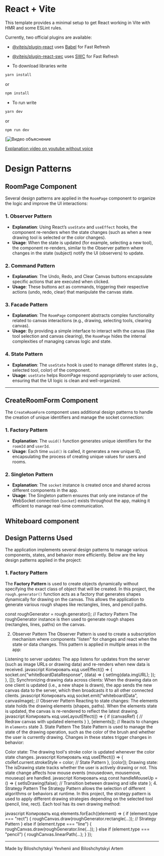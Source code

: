 # React + Vite

This template provides a minimal setup to get React working in Vite with HMR and some ESLint rules.

Currently, two official plugins are available:

- [@vitejs/plugin-react](https://github.com/vitejs/vite-plugin-react/blob/main/packages/plugin-react/README.md) uses [Babel](https://babeljs.io/) for Fast Refresh
- [@vitejs/plugin-react-swc](https://github.com/vitejs/vite-plugin-react-swc) uses [SWC](https://swc.rs/) for Fast Refresh

- To download libraries write
```bash
yarn install
```
or
```bash
npm install
```
- To run write
```bash
yarn dev
```
or
```bash
npm run dev
```

[![Видео объяснение](Github-CollaborativeWebSite-capability-video.gif)

[Explanation video on youtube without voice](https://youtu.be/cgzgEfAikHE)

# Design Patterns

## RoomPage Component

Several design patterns are applied in the `RoomPage` component to organize the logic and improve the UI interactions:

### 1. **Observer Pattern**
   - **Explanation**: Using React’s `useState` and `useEffect` hooks, the component re-renders when the state changes (such as when a new drawing tool is selected or the color changes).
   - **Usage**: When the state is updated (for example, selecting a new tool), the component re-renders, similar to the Observer pattern where changes in the state (subject) notify the UI (observers) to update.

### 2. **Command Pattern**
   - **Explanation**: The Undo, Redo, and Clear Canvas buttons encapsulate specific actions that are executed when clicked.
   - **Usage**: These buttons act as commands, triggering their respective actions (undo, redo, clear) that manipulate the canvas state.

### 3. **Facade Pattern**
   - **Explanation**: The `RoomPage` component abstracts complex functionality related to canvas interactions (e.g., drawing, selecting tools, clearing canvas).
   - **Usage**: By providing a simple interface to interact with the canvas (like tool selection and canvas clearing), the `RoomPage` hides the internal complexities of managing canvas logic and state.

### 4. **State Pattern**
   - **Explanation**: The `useState` hook is used to manage different states (e.g., selected tool, color) of the component.
   - **Usage**: `useState` helps RoomPage respond appropriately to user actions, ensuring that the UI logic is clean and well-organized.

---

## CreateRoomForm Component

The `CreateRoomForm` component uses additional design patterns to handle the creation of unique identifiers and manage the socket connection:

### 1. **Factory Pattern**
   - **Explanation**: The `uuid()` function generates unique identifiers for the `roomId` and `userId`.
   - **Usage**: Each time `uuid()` is called, it generates a new unique ID, encapsulating the process of creating unique values for users and rooms.

### 2. **Singleton Pattern**
   - **Explanation**: The `socket` instance is created once and shared across different components in the app.
   - **Usage**: The Singleton pattern ensures that only one instance of the WebSocket connection (`socket`) exists throughout the app, making it efficient to manage real-time communication.



## Whiteboard component

## Design Patterns Used

The application implements several design patterns to manage various components, states, and behavior more efficiently. Below are the key design patterns applied in the project:

### 1. **Factory Pattern**

The **Factory Pattern** is used to create objects dynamically without specifying the exact class of object that will be created. In this project, the `rough.generator()` function acts as a factory that generates shapes dynamically for drawing on the canvas. This allows the application to generate various rough shapes like rectangles, lines, and pencil paths.

const roughGenerator = rough.generator(); // Factory Pattern
The roughGenerator instance is then used to generate rough shapes (rectangles, lines, paths) on the canvas.

2. Observer Pattern
The Observer Pattern is used to create a subscription mechanism where components "listen" for changes and react when the state or data changes. This pattern is applied in multiple areas in the app:

Listening to server updates: The app listens for updates from the server (such as image URLs or drawing data) and re-renders when new data is received.
javascript
Копировать код
useEffect(() => {
  socket.on("whiteBoardDataResponse", (data) => {
    setImg(data.imgURL);
  });
}, []);
Synchronizing drawing data across clients: When the drawing data on one client is updated (i.e., a new shape is drawn), the app sends the new canvas data to the server, which then broadcasts it to all other connected clients.
javascript
Копировать код
socket.emit("whiteboardData", canvasImage); // Observer Pattern
Reacting to state changes: The elements state holds the drawing elements (shapes, paths). When the elements state is updated, the canvas is re-rendered to reflect the latest drawing.
javascript
Копировать код
useLayoutEffect(() => {
  if (canvasRef) {
    // Redraw canvas with updated elements
  }
}, [elements]); // Reacts to changes in `elements` state
3. State Pattern
The State Pattern is used to manage the state of the drawing operation, such as the color of the brush and whether the user is currently drawing. Changes in these states trigger changes in behavior:

Color state: The drawing tool's stroke color is updated whenever the color state changes.
javascript
Копировать код
useEffect(() => {
  ctxRef.current.strokeStyle = color; // State Pattern
}, [color]);
Drawing state: The isDrawing state tracks whether the user is actively drawing or not. This state change affects how mouse events (mousedown, mousemove, mouseup) are handled.
javascript
Копировать код
const handleMouseUp = () => {
  setIsDrawing(false); // Transition between drawing and idle state
};
4. Strategy Pattern
The Strategy Pattern allows the selection of different algorithms or behaviors at runtime. In this project, the strategy pattern is used to apply different drawing strategies depending on the selected tool (pencil, line, rect). Each tool has its own drawing method:

javascript
Копировать код
elements.forEach((element) => {
  if (element.type === "rect") {
    roughCanvas.draw(roughGenerator.rectangle(...)); // Strategy Pattern
  } else if (element.type === "line") {
    roughCanvas.draw(roughGenerator.line(...));
  } else if (element.type === "pencil") {
    roughCanvas.linearPath(...);
  }
});


---
Made by Biloshchytskyi Yevhenii and Biloshchytskyi Artem
